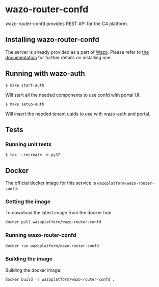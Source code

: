 # wazo-router-confd

wazo-router-confd provides REST API for the C4 platform.

## Installing wazo-router-confd

The server is already provided as a part of [Wazo](http://documentation.wazo.community).
Please refer to [the documentation](http://documentation.wazo.community/en/stable/installation/installsystem.html) for
further details on installing one.

## Running with wazo-auth
```
$ make start-auth
```
Will start all the needed components to use confd with portal UI.
```
$ make setup-auth
```
Will insert the needed tenant uuids to use with wazo-auth and portal.

## Tests

### Running unit tests

```
$ tox --recreate -e py37
```

## Docker

The official docker image for this service is `wazoplatform/wazo-router-confd`.


### Getting the image

To download the latest image from the docker hub

```sh
docker pull wazoplatform/wazo-router-confd
```

### Running wazo-router-confd

```sh
docker run wazoplatform/wazo-router-confd
```

### Building the image

Building the docker image:

```sh
docker build -t wazoplatform/wazo-router-confd .
```

